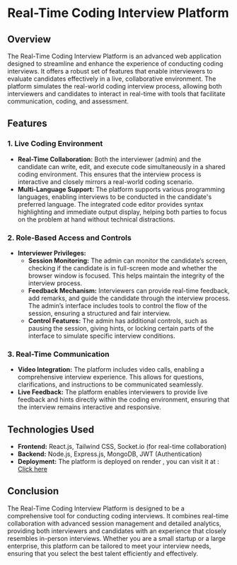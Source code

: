 # Real-Time Coding Interview Platform

## Overview

The Real-Time Coding Interview Platform is an advanced web application designed to streamline and enhance the experience of conducting coding interviews. It offers a robust set of features that enable interviewers to evaluate candidates effectively in a live, collaborative environment. The platform simulates the real-world coding interview process, allowing both interviewers and candidates to interact in real-time with tools that facilitate communication, coding, and assessment.

## Features

### 1. **Live Coding Environment**
- **Real-Time Collaboration:** Both the interviewer (admin) and the candidate can write, edit, and execute code simultaneously in a shared coding environment. This ensures that the interview process is interactive and closely mirrors a real-world coding scenario.
- **Multi-Language Support:** The platform supports various programming languages, enabling interviews to be conducted in the candidate's preferred language. The integrated code editor provides syntax highlighting and immediate output display, helping both parties to focus on the problem at hand without technical distractions.

### 2. **Role-Based Access and Controls**
- **Interviewer Privileges:**
  - **Session Monitoring:** The admin can monitor the candidate’s screen, checking if the candidate is in full-screen mode and whether the browser window is focused. This helps maintain the integrity of the interview process.
  - **Feedback Mechanism:** Interviewers can provide real-time feedback, add remarks, and guide the candidate through the interview process. The admin’s interface includes tools to control the flow of the session, ensuring a structured and fair interview.
  - **Control Features:** The admin has additional controls, such as pausing the session, giving hints, or locking certain parts of the interface to simulate specific interview conditions.

### 3. **Real-Time Communication**
- **Video Integration:** The platform includes video calls, enabling a comprehensive interview experience. This allows for questions, clarifications, and instructions to be communicated seamlessly.
- **Live Feedback:** The platform enables interviewers to provide live feedback and hints directly within the coding environment, ensuring that the interview remains interactive and responsive.

## Technologies Used

- **Frontend:** React.js, Tailwind CSS, Socket.io (for real-time collaboration)
- **Backend:** Node.js, Express.js, MongoDB, JWT (Authentication)
- **Deployment:** The platform is deployed on render , you can visit it at : [Click here](https://interview-app-frontend-6pl6.onrender.com)

## Conclusion

The Real-Time Coding Interview Platform is designed to be a comprehensive tool for conducting coding interviews. It combines real-time collaboration with advanced session management and detailed analytics, providing both interviewers and candidates with an experience that closely resembles in-person interviews. Whether you are a small startup or a large enterprise, this platform can be tailored to meet your interview needs, ensuring that you select the best talent efficiently and effectively.
